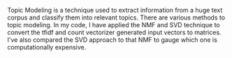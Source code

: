 Topic Modeling is a technique used to extract information from a huge text corpus and classify them into relevant topics. There are various methods to topic modeling. In my code, I have applied the NMF and SVD technique to convert the tfidf and count vectorizer generated input vectors to matrices. I've also compared the SVD approach to that NMF to gauge which one is computationally expensive. 

